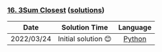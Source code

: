 ### [16. 3Sum Closest](https://leetcode.com/problems/3sum-closest/) ([solutions](https://github.com/pete-debiase/Comprog/blob/main/Solutions/16.%203Sum%20Closest))

|    Date    |    Solution Time    |                                                  Language                                                  |
|:----------:|:-------------------:|:----------------------------------------------------------------------------------------------------------:|
| 2022/03/24 | Initial solution 😊 | [Python](https://github.com/pete-debiase/Comprog/blob/main/Solutions/16.%203Sum%20Closest/3Sum_closest.py) |
